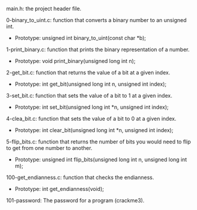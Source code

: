 main.h:
 the project header file.

0-binary_to_uint.c:
  function that converts a binary number to an unsigned int.
  - Prototype: unsigned int binary_to_uint(const char *b);

1-print_binary.c:
  function that prints the binary representation of a number.
  - Prototype: void print_binary(unsigned long int n);

2-get_bit.c:
  function that returns the value of a bit at a given index.
  - Prototype: int get_bit(unsigned long int n, unsigned int index);

3-set_bit.c:
  function that sets the value of a bit to 1 at a given index.
  - Prototype: int set_bit(unsigned long int *n, unsigned int index);

4-clea_bit.c:
  function that sets the value of a bit to 0 at a given index.
  - Prototype: int clear_bit(unsigned long int *n, unsigned int index);

5-flip_bits.c:
  function that returns the number of bits you would need to flip to get from one number to another.
  - Prototype: unsigned int flip_bits(unsigned long int n, unsigned long int m);

100-get_endianness.c:
  function that checks the endianness.
  - Prototype: int get_endianness(void);

101-password:
  The password for a program (crackme3).
